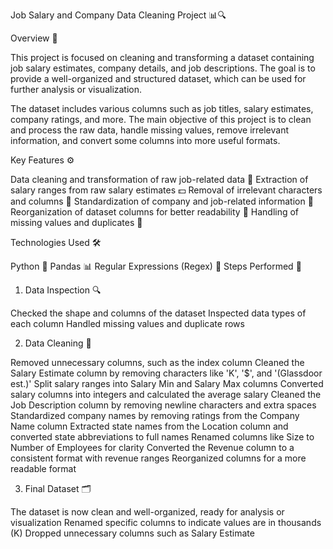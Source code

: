 Job Salary and Company Data Cleaning Project 📊🔍


Overview 🌟


This project is focused on cleaning and transforming a dataset containing job salary estimates, company details, and job descriptions. The goal is to provide a well-organized and structured dataset, which can be used for further analysis or visualization.

The dataset includes various columns such as job titles, salary estimates, company ratings, and more. The main objective of this project is to clean and process the raw data, handle missing values, remove irrelevant information, and convert some columns into more useful formats.

Key Features ⚙️


Data cleaning and transformation of raw job-related data 🧹
Extraction of salary ranges from raw salary estimates 💵
Removal of irrelevant characters and columns 🚮
Standardization of company and job-related information 🏢
Reorganization of dataset columns for better readability 🔄
Handling of missing values and duplicates 🔄

Technologies Used 🛠️

Python 🐍
Pandas 📊
Regular Expressions (Regex) 📝
Steps Performed 📝


1. Data Inspection 🔍

Checked the shape and columns of the dataset
Inspected data types of each column
Handled missing values and duplicate rows


2. Data Cleaning 🧼

Removed unnecessary columns, such as the index column
Cleaned the Salary Estimate column by removing characters like 'K', '$', and '(Glassdoor est.)'
Split salary ranges into Salary Min and Salary Max columns
Converted salary columns into integers and calculated the average salary
Cleaned the Job Description column by removing newline characters and extra spaces
Standardized company names by removing ratings from the Company Name column
Extracted state names from the Location column and converted state abbreviations to full names
Renamed columns like Size to Number of Employees for clarity
Converted the Revenue column to a consistent format with revenue ranges
Reorganized columns for a more readable format


3. Final Dataset 🗂️

The dataset is now clean and well-organized, ready for analysis or visualization
Renamed specific columns to indicate values are in thousands (K)
Dropped unnecessary columns such as Salary Estimate
